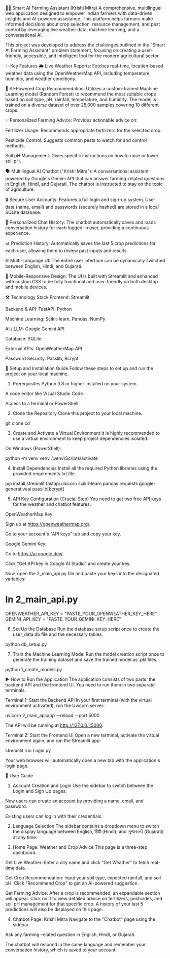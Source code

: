 🧑‍🌾 Smart AI Farming Assistant (Krishi Mitra)
A comprehensive, multilingual web application designed to empower Indian farmers with data-driven insights and AI-powered assistance. This platform helps farmers make informed decisions about crop selection, resource management, and pest control by leveraging live weather data, machine learning, and a conversational AI.

This project was developed to address the challenges outlined in the "Smart AI Farming Assistant" problem statement, focusing on creating a user-friendly, accessible, and intelligent tool for the modern agricultural sector.

✨ Key Features
🌦️ Live Weather Reports: Fetches real-time, location-based weather data using the OpenWeatherMap API, including temperature, humidity, and weather conditions.

🤖 AI-Powered Crop Recommendation: Utilizes a custom-trained Machine Learning model (Random Forest) to recommend the most suitable crops based on soil type, pH, rainfall, temperature, and humidity. The model is trained on a diverse dataset of over 25,000 samples covering 10 different crops.

💡 Personalized Farming Advice: Provides actionable advice on:

Fertilizer Usage: Recommends appropriate fertilizers for the selected crop.

Pesticide Control: Suggests common pests to watch for and control methods.

Soil pH Management: Gives specific instructions on how to raise or lower soil pH.

🗣️ Multilingual AI Chatbot ("Krishi Mitra"): A conversational assistant powered by Google's Gemini API that can answer farming-related questions in English, Hindi, and Gujarati. The chatbot is instructed to stay on the topic of agriculture.

🔒 Secure User Accounts: Features a full login and sign-up system. User data (name, email) and passwords (securely hashed) are stored in a local SQLite database.

📝 Personalized Chat History: The chatbot automatically saves and loads conversation history for each logged-in user, providing a continuous experience.

📊 Prediction History: Automatically saves the last 5 crop predictions for each user, allowing them to review past inputs and results.

🌐 Multi-Language UI: The entire user interface can be dynamically switched between English, Hindi, and Gujarati.

📱 Mobile-Responsive Design: The UI is built with Streamlit and enhanced with custom CSS to be fully functional and user-friendly on both desktop and mobile devices.

🛠️ Technology Stack
Frontend: Streamlit

Backend & API: FastAPI, Python

Machine Learning: Scikit-learn, Pandas, NumPy

AI / LLM: Google Gemini API

Database: SQLite

External APIs: OpenWeatherMap API

Password Security: Passlib, Bcrypt

🚀 Setup and Installation Guide
Follow these steps to set up and run the project on your local machine.

1. Prerequisites
Python 3.8 or higher installed on your system.

A code editor like Visual Studio Code.

Access to a terminal or PowerShell.

2. Clone the Repository
Clone this project to your local machine.

git clone <your-repository-url>
cd <project-folder-name>

3. Create and Activate a Virtual Environment
It is highly recommended to use a virtual environment to keep project dependencies isolated.

On Windows (PowerShell):

python -m venv venv
.\venv\Scripts\activate

4. Install Dependencies
Install all the required Python libraries using the provided requirements.txt file.

pip install streamlit fastapi uvicorn scikit-learn pandas requests google-generativeai passlib[bcrypt]

5. API Key Configuration (Crucial Step)
You need to get two free API keys for the weather and chatbot features.

OpenWeatherMap Key:

Sign up at https://openweathermap.org/.

Go to your account's "API keys" tab and copy your key.

Google Gemini Key:

Go to https://ai.google.dev/.

Click "Get API key in Google AI Studio" and create your key.

Now, open the 2_main_api.py file and paste your keys into the designated variables:

# In 2_main_api.py
OPENWEATHER_API_KEY = "PASTE_YOUR_OPENWEATHER_KEY_HERE"
GEMINI_API_KEY = "PASTE_YOUR_GEMINI_KEY_HERE"

6. Set Up the Database
Run the database setup script once to create the user_data.db file and the necessary tables.

python db_setup.py

7. Train the Machine Learning Model
Run the model creation script once to generate the training dataset and save the trained model as .pkl files.

python 1_create_models.py

▶️ How to Run the Application
The application consists of two parts: the backend API and the frontend UI. You need to run them in two separate terminals.

Terminal 1: Start the Backend API
In your first terminal (with the virtual environment activated), run the Uvicorn server:

uvicorn 2_main_api:app --reload --port 5000

The API will be running at http://127.0.0.1:5000.

Terminal 2: Start the Frontend UI
Open a new terminal, activate the virtual environment again, and run the Streamlit app:

streamlit run Login.py

Your web browser will automatically open a new tab with the application's login page.

📖 User Guide
1. Account Creation and Login
Use the sidebar to switch between the Login and Sign Up pages.

New users can create an account by providing a name, email, and password.

Existing users can log in with their credentials.

2. Language Selection
The sidebar contains a dropdown menu to switch the display language between English, हिंदी (Hindi), and ગુજરાતી (Gujarati) at any time.

3. Home Page: Weather and Crop Advice
This page is a three-step dashboard:

Get Live Weather: Enter a city name and click "Get Weather" to fetch real-time data.

Get Crop Recommendation: Input your soil type, expected rainfall, and soil pH. Click "Recommend Crop" to get an AI-powered suggestion.

Get Farming Advice: After a crop is recommended, an expandable section will appear. Click on it to view detailed advice on fertilizers, pesticides, and soil pH management for that specific crop. A history of your last 5 predictions will also be displayed on this page.

4. Chatbot Page: Krishi Mitra
Navigate to the "Chatbot" page using the sidebar.

Ask any farming-related question in English, Hindi, or Gujarati.

The chatbot will respond in the same language and remember your conversation history, which is saved to your account.



